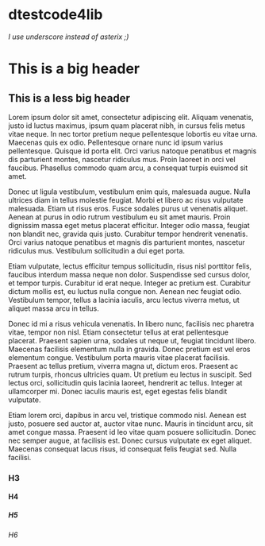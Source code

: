 # dtestcode4lib
_I use underscore instead of asterix ;)_
# This is a big header
## This is a less big header
Lorem ipsum dolor sit amet, consectetur adipiscing elit. Aliquam venenatis, justo id luctus maximus, ipsum quam placerat nibh, in cursus felis metus vitae neque. In nec tortor pretium neque pellentesque lobortis eu vitae urna. Maecenas quis ex odio. Pellentesque ornare nunc id ipsum varius pellentesque. Quisque id porta elit. Orci varius natoque penatibus et magnis dis parturient montes, nascetur ridiculus mus. Proin laoreet in orci vel faucibus. Phasellus commodo quam arcu, a consequat turpis euismod sit amet.

Donec ut ligula vestibulum, vestibulum enim quis, malesuada augue. Nulla ultrices diam in tellus molestie feugiat. Morbi et libero ac risus vulputate malesuada. Etiam ut risus eros. Fusce sodales purus ut venenatis aliquet. Aenean at purus in odio rutrum vestibulum eu sit amet mauris. Proin dignissim massa eget metus placerat efficitur. Integer odio massa, feugiat non blandit nec, gravida quis justo. Curabitur tempor hendrerit venenatis. Orci varius natoque penatibus et magnis dis parturient montes, nascetur ridiculus mus. Vestibulum sollicitudin a dui eget porta.

Etiam vulputate, lectus efficitur tempus sollicitudin, risus nisl porttitor felis, faucibus interdum massa neque non dolor. Suspendisse sed cursus dolor, et tempor turpis. Curabitur id erat neque. Integer ac pretium est. Curabitur dictum mollis est, eu luctus nulla congue non. Aenean nec feugiat odio. Vestibulum tempor, tellus a lacinia iaculis, arcu lectus viverra metus, ut aliquet massa arcu in tellus.

Donec id mi a risus vehicula venenatis. In libero nunc, facilisis nec pharetra vitae, tempor non nisl. Etiam consectetur tellus at erat pellentesque placerat. Praesent sapien urna, sodales ut neque ut, feugiat tincidunt libero. Maecenas facilisis elementum nulla in gravida. Donec pretium est vel eros elementum congue. Vestibulum porta mauris vitae placerat facilisis. Praesent ac tellus pretium, viverra magna ut, dictum eros. Praesent ac rutrum turpis, rhoncus ultricies quam. Ut pretium eu lectus in suscipit. Sed lectus orci, sollicitudin quis lacinia laoreet, hendrerit ac tellus. Integer at ullamcorper mi. Donec iaculis mauris est, eget egestas felis blandit vulputate.

Etiam lorem orci, dapibus in arcu vel, tristique commodo nisl. Aenean est justo, posuere sed auctor at, auctor vitae nunc. Mauris in tincidunt arcu, sit amet congue massa. Praesent id leo vitae quam posuere sollicitudin. Donec nec semper augue, at facilisis est. Donec cursus vulputate ex eget aliquet. Maecenas consequat lacus risus, id consequat felis feugiat sed. Nulla facilisi.
### H3
#### H4
##### H5
###### H6
